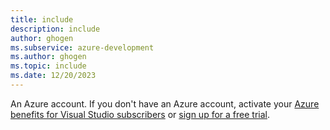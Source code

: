 ```yaml
---
title: include
description: include
author: ghogen
ms.subservice: azure-development
ms.author: ghogen
ms.topic: include
ms.date: 12/20/2023
---
```

An Azure account. If you don't have an Azure account, activate your [Azure benefits for Visual Studio subscribers](/visualstudio/subscriptions/vs-azure-eligibility) or [sign up for a free trial](https://azure.microsoft.com/pricing/purchase-options/azure-account?cid=msft_learn).
